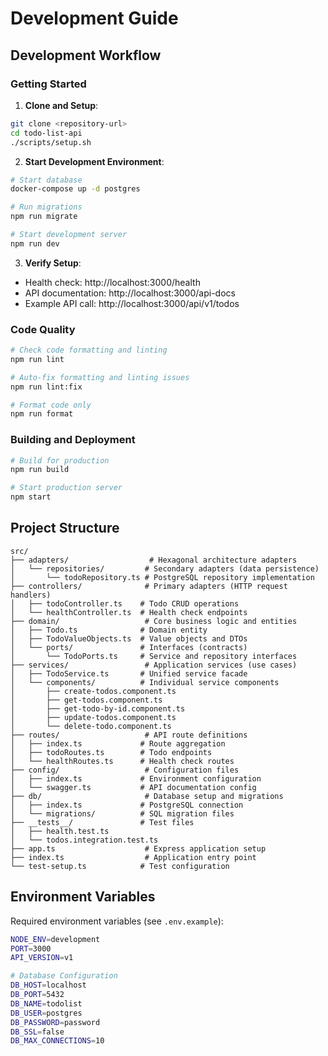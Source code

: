 # Development Guide

## Development Workflow

### Getting Started

1. **Clone and Setup**:

```bash
git clone <repository-url>
cd todo-list-api
./scripts/setup.sh
```

2. **Start Development Environment**:

```bash
# Start database
docker-compose up -d postgres

# Run migrations
npm run migrate

# Start development server
npm run dev
```

3. **Verify Setup**:

- Health check: http://localhost:3000/health
- API documentation: http://localhost:3000/api-docs
- Example API call: http://localhost:3000/api/v1/todos

### Code Quality

```bash
# Check code formatting and linting
npm run lint

# Auto-fix formatting and linting issues
npm run lint:fix

# Format code only
npm run format
```

### Building and Deployment

```bash
# Build for production
npm run build

# Start production server
npm start
```

## Project Structure

```text
src/
├── adapters/                  # Hexagonal architecture adapters
│   └── repositories/         # Secondary adapters (data persistence)
│       └── todoRepository.ts # PostgreSQL repository implementation
├── controllers/              # Primary adapters (HTTP request handlers)
│   ├── todoController.ts    # Todo CRUD operations
│   └── healthController.ts  # Health check endpoints
├── domain/                   # Core business logic and entities
│   ├── Todo.ts              # Domain entity
│   ├── TodoValueObjects.ts  # Value objects and DTOs
│   └── ports/               # Interfaces (contracts)
│       └── TodoPorts.ts     # Service and repository interfaces
├── services/                 # Application services (use cases)
│   ├── TodoService.ts       # Unified service facade
│   └── components/          # Individual service components
│       ├── create-todos.component.ts
│       ├── get-todos.component.ts
│       ├── get-todo-by-id.component.ts
│       ├── update-todos.component.ts
│       └── delete-todo.component.ts
├── routes/                   # API route definitions
│   ├── index.ts             # Route aggregation
│   ├── todoRoutes.ts        # Todo endpoints
│   └── healthRoutes.ts      # Health check routes
├── config/                   # Configuration files
│   ├── index.ts             # Environment configuration
│   └── swagger.ts           # API documentation config
├── db/                       # Database setup and migrations
│   ├── index.ts             # PostgreSQL connection
│   └── migrations/          # SQL migration files
├── __tests__/               # Test files
│   ├── health.test.ts
│   └── todos.integration.test.ts
├── app.ts                    # Express application setup
├── index.ts                  # Application entry point
└── test-setup.ts            # Test configuration
```

## Environment Variables

Required environment variables (see `.env.example`):

```bash
NODE_ENV=development
PORT=3000
API_VERSION=v1

# Database Configuration
DB_HOST=localhost
DB_PORT=5432
DB_NAME=todolist
DB_USER=postgres
DB_PASSWORD=password
DB_SSL=false
DB_MAX_CONNECTIONS=10
```
